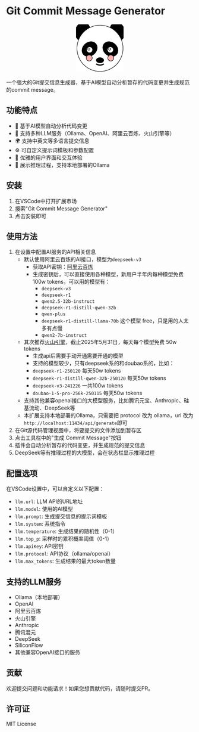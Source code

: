 # Git Commit Message Generator

<p align="center">
  <img src="media/panda-avatar.png" alt="Git Commit Message Generator Logo" width="128" height="128">
</p>

一个强大的Git提交信息生成器，基于AI模型自动分析暂存的代码变更并生成规范的commit message。

## 功能特点

- 🤖 基于AI模型自动分析代码变更
- 🔄 支持多种LLM服务（Ollama、OpenAI、阿里云百炼、火山引擎等）
- 🌍 支持中英文等多语言提交信息
- ⚙️ 可自定义提示词模板和参数配置
- 🎨 优雅的用户界面和交互体验
- 🚀 展示推理过程，支持本地部署的Ollama

## 安装

1. 在VSCode中打开扩展市场
2. 搜索"Git Commit Message Generator"
3. 点击安装即可

## 使用方法

1. 在设置中配置AI服务的API相关信息
   - 默认使用阿里云百炼的AI接口，模型为`deepseek-v3`
     - 获取API密钥：[阿里云百炼](https://bailian.console.aliyun.com/?apiKey=1#/api-key)
     - 生成密钥后，可以直接使用各种模型，新用户半年内每种模型免费 100w tokens，可以用的模型有：
       - `deepseek-v3`
       - `deepseek-r1`
       - `qwen2.5-32b-instruct`
       - `deepseek-r1-distill-qwen-32b`
       - `qwen-plus`
       - `deepseek-r1-distill-llama-70b` 这个模型 free，只是用的人太多有点慢
       - `qwen2-7b-instruct`
   - 其次推荐[火山引擎](https://console.volcengine.com/ark/region:ark+cn-beijing/apiKey?apikey=%7B%7D)，截止2025年5月31日，每天每个模型免费 50w tokens
     - 生成api后需要手动开通需要开通的模型
     - 支持的模型较少，只有deepseek系的和doubao系的，比如：
     - `deepseek-r1-250120` 每天50w tokens
     - `deepseek-r1-distill-qwen-32b-250120` 每天50w tokens
     - `deepseek-v3-241226` 一共100w tokens
     - `doubao-1-5-pro-256k-250115` 每天50w tokens
   - 支持其他兼容openai接口的大模型服务，比如腾讯元宝、Anthropic、硅基流动、DeepSeek等
   - 本扩展支持本地部署的Ollama，只需要把 protocol 改为 ollama，url 改为`http://localhost:11434/api/generate`即可
2. 在Git源代码管理视图中，将要提交的文件添加到暂存区
3. 点击工具栏中的"生成 Commit Message"按钮
4. 插件会自动分析暂存的代码变更，并生成规范的提交信息
5. DeepSeek等有推理过程的大模型，会在状态栏显示推理过程

## 配置选项

在VSCode设置中，可以自定义以下配置：

- `llm.url`: LLM API的URL地址
- `llm.model`: 使用的AI模型
- `llm.prompt`: 生成提交信息的提示词模板
- `llm.system`: 系统指令
- `llm.temperature`: 生成结果的随机性（0-1）
- `llm.top_p`: 采样时的累积概率阈值（0-1）
- `llm.apiKey`: API密钥
- `llm.protocol`: API协议（ollama/openai）
- `llm.max_tokens`: 生成结果的最大token数量

## 支持的LLM服务

- Ollama（本地部署）
- OpenAI
- 阿里云百炼
- 火山引擎
- Anthropic
- 腾讯混元
- DeepSeek
- SiliconFlow
- 其他兼容OpenAI接口的服务

## 贡献

欢迎提交问题和功能请求！如果您想贡献代码，请随时提交PR。

## 许可证

MIT License